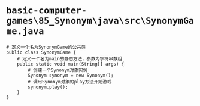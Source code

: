 # `basic-computer-games\85_Synonym\java\src\SynonymGame.java`

```
# 定义一个名为SynonymGame的公共类
public class SynonymGame {
    # 定义一个名为main的静态方法，参数为字符串数组
    public static void main(String[] args) {
        # 创建一个Synonym对象实例
        Synonym synonym = new Synonym();
        # 调用Synonym对象的play方法开始游戏
        synonym.play();
    }
}
```